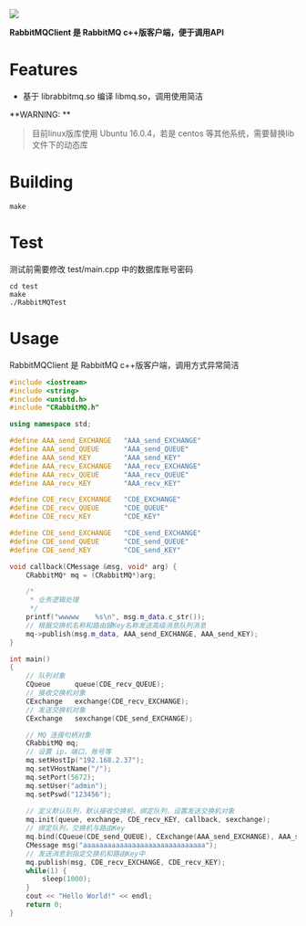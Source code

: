 ![](./res/CDBQuery.png)

**RabbitMQClient 是 RabbitMQ c++版客户端，便于调用API**

# Features
* 基于 librabbitmq.so 编译 libmq.so，调用使用简洁

**WARNING: **
> 目前linux版库使用 Ubuntu 16.0.4，若是 centos 等其他系统，需要替换lib文件下的动态库

# Building
```
make
```

# Test
测试前需要修改 test/main.cpp 中的数据库账号密码
```
cd test  
make  
./RabbitMQTest
```

# Usage
RabbitMQClient 是 RabbitMQ c++版客户端，调用方式异常简洁
```c++
#include <iostream>
#include <string>
#include <unistd.h>
#include "CRabbitMQ.h"

using namespace std;

#define AAA_send_EXCHANGE   "AAA_send_EXCHANGE"
#define AAA_send_QUEUE      "AAA_send_QUEUE"
#define AAA_send_KEY        "AAA_send_KEY"
#define AAA_recv_EXCHANGE   "AAA_recv_EXCHANGE"
#define AAA_recv_QUEUE      "AAA_recv_QUEUE"
#define AAA_recv_KEY        "AAA_recv_KEY"

#define CDE_recv_EXCHANGE   "CDE_EXCHANGE"
#define CDE_recv_QUEUE      "CDE_QUEUE"
#define CDE_recv_KEY        "CDE_KEY"

#define CDE_send_EXCHANGE   "CDE_send_EXCHANGE"
#define CDE_send_QUEUE      "CDE_send_QUEUE"
#define CDE_send_KEY        "CDE_send_KEY"

void callback(CMessage &msg, void* arg) {
    CRabbitMQ* mq = (CRabbitMQ*)arg;

    /*
     * 业务逻辑处理
     */
    printf("wwwww    %s\n", msg.m_data.c_str());
	// 根据交换机名称和路由键Key名称发送高级消息队列消息
    mq->publish(msg.m_data, AAA_send_EXCHANGE, AAA_send_KEY);
}

int main()
{
	// 队列对象
    CQueue      queue(CDE_recv_QUEUE);
	// 接收交换机对象
    CExchange   exchange(CDE_recv_EXCHANGE);
	// 发送交换机对象
    CExchange   sexchange(CDE_send_EXCHANGE);

    // MQ 连接句柄对象
    CRabbitMQ mq;
	// 设置 ip，端口，账号等
    mq.setHostIp("192.168.2.37");
    mq.setVHostName("/");
    mq.setPort(5672);
    mq.setUser("admin");
    mq.setPswd("123456");
	
	// 定义默认队列，默认接收交换机，绑定队列，设置发送交换机对象
    mq.init(queue, exchange, CDE_recv_KEY, callback, sexchange);
	// 绑定队列，交换机与路由Key
    mq.bind(CQueue(CDE_send_QUEUE), CExchange(AAA_send_EXCHANGE), AAA_send_KEY);
    CMessage msg("aaaaaaaaaaaaaaaaaaaaaaaaaaaaaa");
	// 发送消息到指定交换机和路由Key中
    mq.publish(msg, CDE_recv_EXCHANGE, CDE_recv_KEY);
    while(1) {
        sleep(1000);
    }
    cout << "Hello World!" << endl;
    return 0;
}
```
